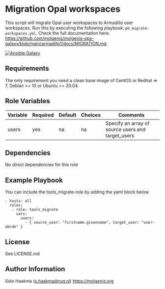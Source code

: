 Migration Opal workspaces
=========
This script will migrate Opal user workspaces to Armadillo user workspaces. Run this by executing the following playbook: `pb_migrate-workspaces.yml`. Check the full documentation here: https://github.com/molgenis/molgenis-ops-galaxy/blob/main/armadillo1/docs/MIGRATION.md.

[![Ansible Galaxy](https://img.shields.io/badge/ansible--galaxy-tools_migrate-blue.svg)](https://galaxy.ansible.com/molgenis/armadillo/)

Requirements
------------
The only requirement you need a clean base image of CentOS or Redhat => 7, Debian >= 10 or Ubuntu >= 20.04.

Role Variables
--------------
| Variable  | Required | Default | Choices  | Comments                                          |
|-----------|----------|---------|----------|---------------------------------------------------|
| users     | yes      | na      | na       | Specify an array of source users and target_users |

Dependencies
------------
No direct dependencies for this role

Example Playbook
----------------
You can include the tools_migrate-role by adding the yaml block below.

    - hosts: all
      roles:
       - role: tools_migrate
         vars:
           users:
             - { source_user: "firstname.givenname", target_user: "user-abcde" }
                   
License
-------
See LICENSE.md

Author Information
------------------
Sido Haakma (s.haakma@rug.nl)
https://molgenis.org